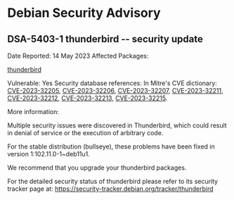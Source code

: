 
Debian Security Advisory
========================


DSA-5403-1 thunderbird -- security update
-----------------------------------------



Date Reported:
14 May 2023
Affected Packages:

[thunderbird](https://packages.debian.org/src:thunderbird)

Vulnerable:
Yes
Security database references:
In Mitre's CVE dictionary: [CVE-2023-32205](https://security-tracker.debian.org/tracker/CVE-2023-32205), [CVE-2023-32206](https://security-tracker.debian.org/tracker/CVE-2023-32206), [CVE-2023-32207](https://security-tracker.debian.org/tracker/CVE-2023-32207), [CVE-2023-32211](https://security-tracker.debian.org/tracker/CVE-2023-32211), [CVE-2023-32212](https://security-tracker.debian.org/tracker/CVE-2023-32212), [CVE-2023-32213](https://security-tracker.debian.org/tracker/CVE-2023-32213), [CVE-2023-32215](https://security-tracker.debian.org/tracker/CVE-2023-32215).  

More information:

Multiple security issues were discovered in Thunderbird, which could
result in denial of service or the execution of arbitrary code.


For the stable distribution (bullseye), these problems have been fixed in
version 1:102.11.0-1~deb11u1.


We recommend that you upgrade your thunderbird packages.


For the detailed security status of thunderbird please refer to its
security tracker page at:
<https://security-tracker.debian.org/tracker/thunderbird>





